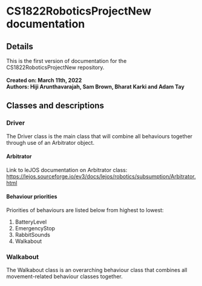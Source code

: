 # CS1822RoboticsProjectNew documentation
## Details
This is the first version of documentation for the CS1822RoboticsProjectNew repository.
<br>
<br>
<b>Created on: March 11th, 2022</b>
<br>
<b>Authors: Hiji Arunthavarajah, Sam Brown, Bharat Karki and Adam Tay</b>
## Classes and descriptions
### Driver
The Driver class is the main class that will combine all behaviours together through use of an Arbitrator object.
#### Arbitrator
Link to leJOS documentation on Arbitrator class: https://lejos.sourceforge.io/ev3/docs/lejos/robotics/subsumption/Arbitrator.html
#### Behaviour priorities
Priorities of behaviours are listed below from highest to lowest:
1. BatteryLevel
2. EmergencyStop
3. RabbitSounds
4. Walkabout
### Walkabout
The Walkabout class is an overarching behaviour class that combines all movement-related behaviour classes together.
